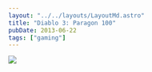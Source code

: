 ```yaml
---
layout: "../../layouts/LayoutMd.astro"
title: "Diablo 3: Paragon 100"
pubDate: 2013-06-22
tags: ["gaming"]
---
```


![ ](/p100.jpg "Paragon 100")
